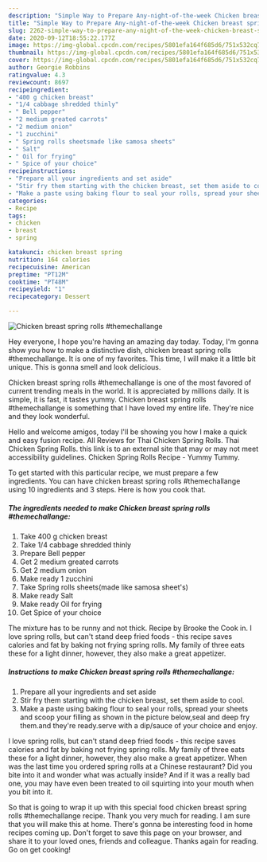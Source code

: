 ```yaml
---
description: "Simple Way to Prepare Any-night-of-the-week Chicken breast spring rolls #themechallange"
title: "Simple Way to Prepare Any-night-of-the-week Chicken breast spring rolls #themechallange"
slug: 2262-simple-way-to-prepare-any-night-of-the-week-chicken-breast-spring-rolls-themechallange
date: 2020-09-12T18:55:22.177Z
image: https://img-global.cpcdn.com/recipes/5801efa164f685d6/751x532cq70/chicken-breast-spring-rolls-themechallange-recipe-main-photo.jpg
thumbnail: https://img-global.cpcdn.com/recipes/5801efa164f685d6/751x532cq70/chicken-breast-spring-rolls-themechallange-recipe-main-photo.jpg
cover: https://img-global.cpcdn.com/recipes/5801efa164f685d6/751x532cq70/chicken-breast-spring-rolls-themechallange-recipe-main-photo.jpg
author: Georgie Robbins
ratingvalue: 4.3
reviewcount: 8697
recipeingredient:
- "400 g chicken breast"
- "1/4 cabbage shredded thinly"
- " Bell pepper"
- "2 medium greated carrots"
- "2 medium onion"
- "1 zucchini"
- " Spring rolls sheetsmade like samosa sheets"
- " Salt"
- " Oil for frying"
- " Spice of your choice"
recipeinstructions:
- "Prepare all your ingredients and set aside"
- "Stir fry them starting with the chicken breast, set them aside to cool."
- "Make a paste using baking flour to seal your rolls, spread your sheets and scoop your filling as shown in the picture below,seal and deep fry them.and they&#39;re ready.serve with a dip/sauce of your choice and enjoy."
categories:
- Recipe
tags:
- chicken
- breast
- spring

katakunci: chicken breast spring 
nutrition: 164 calories
recipecuisine: American
preptime: "PT12M"
cooktime: "PT48M"
recipeyield: "1"
recipecategory: Dessert

---
```



![Chicken breast spring rolls #themechallange](https://img-global.cpcdn.com/recipes/5801efa164f685d6/751x532cq70/chicken-breast-spring-rolls-themechallange-recipe-main-photo.jpg)

Hey everyone, I hope you're having an amazing day today. Today, I'm gonna show you how to make a distinctive dish, chicken breast spring rolls #themechallange. It is one of my favorites. This time, I will make it a little bit unique. This is gonna smell and look delicious.

Chicken breast spring rolls #themechallange is one of the most favored of current trending meals in the world. It is appreciated by millions daily. It is simple, it is fast, it tastes yummy. Chicken breast spring rolls #themechallange is something that I have loved my entire life. They're nice and they look wonderful.

Hello and welcome amigos, today I&#39;ll be showing you how I make a quick and easy fusion recipe. All Reviews for Thai Chicken Spring Rolls. Thai Chicken Spring Rolls. this link is to an external site that may or may not meet accessibility guidelines. Chicken Spring Rolls Recipe - Yummy Tummy.


To get started with this particular recipe, we must prepare a few ingredients. You can have chicken breast spring rolls #themechallange using 10 ingredients and 3 steps. Here is how you cook that.

<!--inarticleads1-->

##### The ingredients needed to make Chicken breast spring rolls #themechallange:

1. Take 400 g chicken breast
1. Take 1/4 cabbage shredded thinly
1. Prepare  Bell pepper
1. Get 2 medium greated carrots
1. Get 2 medium onion
1. Make ready 1 zucchini
1. Take  Spring rolls sheets(made like samosa sheet&#39;s)
1. Make ready  Salt
1. Make ready  Oil for frying
1. Get  Spice of your choice


The mixture has to be runny and not thick. Recipe by Brooke the Cook in. I love spring rolls, but can&#39;t stand deep fried foods - this recipe saves calories and fat by baking not frying spring rolls. My family of three eats these for a light dinner, however, they also make a great appetizer. 

<!--inarticleads2-->

##### Instructions to make Chicken breast spring rolls #themechallange:

1. Prepare all your ingredients and set aside
1. Stir fry them starting with the chicken breast, set them aside to cool.
1. Make a paste using baking flour to seal your rolls, spread your sheets and scoop your filling as shown in the picture below,seal and deep fry them.and they&#39;re ready.serve with a dip/sauce of your choice and enjoy.


I love spring rolls, but can&#39;t stand deep fried foods - this recipe saves calories and fat by baking not frying spring rolls. My family of three eats these for a light dinner, however, they also make a great appetizer. When was the last time you ordered spring rolls at a Chinese restaurant? Did you bite into it and wonder what was actually inside? And if it was a really bad one, you may have even been treated to oil squirting into your mouth when you bit into it. 

So that is going to wrap it up with this special food chicken breast spring rolls #themechallange recipe. Thank you very much for reading. I am sure that you will make this at home. There's gonna be interesting food in home recipes coming up. Don't forget to save this page on your browser, and share it to your loved ones, friends and colleague. Thanks again for reading. Go on get cooking!
